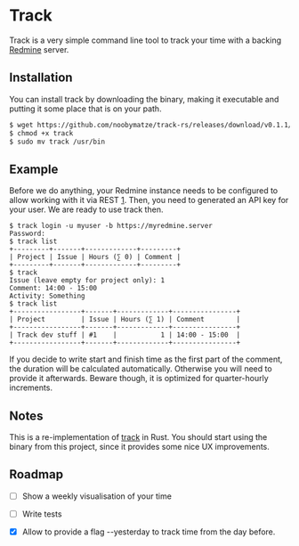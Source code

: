 # Track

Track is a very simple command line tool to track your time with a 
backing [Redmine][redmine] server.


## Installation

You can install track by downloading the binary, making it executable
and putting it some place that is on your path.

```sh
$ wget https://github.com/noobymatze/track-rs/releases/download/v0.1.1/track
$ chmod +x track
$ sudo mv track /usr/bin
```


## Example

Before we do anything, your Redmine instance needs to be configured to
allow working with it via REST [1][rest]. Then, you need to generated
an API key for your user. We are ready to use track then.

```
$ track login -u myuser -b https://myredmine.server
Password: 
$ track list
+---------+-------+-------------+---------+
| Project | Issue | Hours (∑ 0) | Comment |
+---------+-------+-------------+---------+
$ track
Issue (leave empty for project only): 1
Comment: 14:00 - 15:00
Activity: Something
$ track list
+-----------------+-------+-------------+----------------+
| Project         | Issue | Hours (∑ 1) | Comment        |
+-----------------+-------+-------------+----------------+
| Track dev stuff | #1    |           1 | 14:00 - 15:00  |
+-----------------+-------+-------------+----------------+
```

If you decide to write start and finish time as the first part of the
comment, the duration will be calculated automatically. Otherwise you
will need to provide it afterwards. Beware though, it is optimized for
quarter-hourly increments.


## Notes

This is a re-implementation of [track][track] in Rust. You should
start using the binary from this project, since it provides some nice
UX improvements.


## Roadmap

- [ ] Show a weekly visualisation of your time
- [ ] Write tests
- [x] Allow to provide a flag --yesterday to track time from the day before.


[redmine]: https://www.redmine.org/
[rest]: https://www.redmine.org/projects/redmine/wiki/Rest_api
[track]: https://github.com/noobymatze/track
